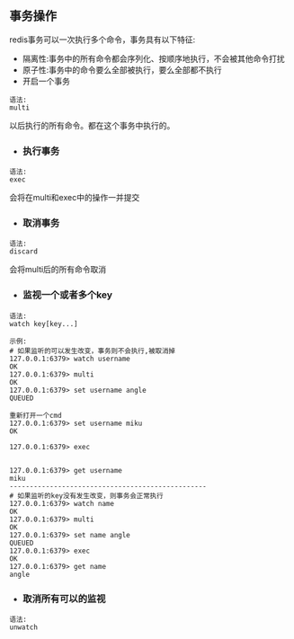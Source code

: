 ## 事务操作

redis事务可以一次执行多个命令，事务具有以下特征:

* 隔离性:事务中的所有命令都会序列化、按顺序地执行，不会被其他命令打扰
* 原子性:事务中的命令要么全部被执行，要么全部都不执行
* 开启一个事务

```
语法:
multi
```

以后执行的所有命令。都在这个事务中执行的。

* ### 执行事务

```
语法:
exec
```

会将在multi和exec中的操作一并提交

* ### 取消事务

```
语法:
discard
```

会将multi后的所有命令取消

* ### 监视一个或者多个key

```
语法:
watch key[key...]

示例:
# 如果监听的可以发生改变，事务则不会执行,被取消掉
127.0.0.1:6379> watch username
OK
127.0.0.1:6379> multi
OK
127.0.0.1:6379> set username angle
QUEUED

重新打开一个cmd
127.0.0.1:6379> set username miku
OK

127.0.0.1:6379> exec


127.0.0.1:6379> get username
miku
-------------------------------------------------
# 如果监听的key没有发生改变，则事务会正常执行
127.0.0.1:6379> watch name
OK
127.0.0.1:6379> multi
OK
127.0.0.1:6379> set name angle
QUEUED
127.0.0.1:6379> exec
OK
127.0.0.1:6379> get name
angle
```



* ### 取消所有可以的监视

```
语法:
unwatch
```



